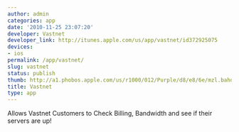 ```yaml
---
author: admin
categories: app
date: '2010-11-25 23:07:20'
developer: Vastnet
developer_link: http://itunes.apple.com/us/app/vastnet/id372925075
devices: 
- ios
permalink: /app/vastnet/
slug: vastnet
status: publish
thumb: http://a1.phobos.apple.com/us/r1000/012/Purple/d8/e8/6e/mzl.bahddyqh.175x175-75.jpg
title: Vastnet
type: app
---
```


Allows Vastnet Customers to Check Billing, Bandwidth and see if their servers are up!